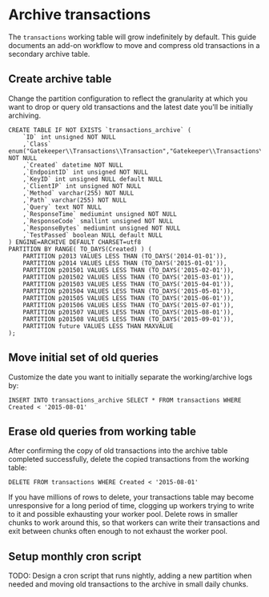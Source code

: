 # Archive transactions
The `transactions` working table will grow indefinitely by default. This guide documents
an add-on workflow to move and compress old transactions in a secondary archive table.

## Create archive table
Change the partition configuration to reflect the granularity at which you want to drop or query
old transactions and the latest date you'll be initially archiving.

```
CREATE TABLE IF NOT EXISTS `transactions_archive` (
	`ID` int unsigned NOT NULL
	,`Class` enum("Gatekeeper\\Transactions\\Transaction","Gatekeeper\\Transactions\\PingTransaction") NOT NULL
	,`Created` datetime NOT NULL
	,`EndpointID` int unsigned NOT NULL
	,`KeyID` int unsigned NULL default NULL
	,`ClientIP` int unsigned NOT NULL
	,`Method` varchar(255) NOT NULL
	,`Path` varchar(255) NOT NULL
	,`Query` text NOT NULL
	,`ResponseTime` mediumint unsigned NOT NULL
	,`ResponseCode` smallint unsigned NOT NULL
	,`ResponseBytes` mediumint unsigned NOT NULL
	,`TestPassed` boolean NULL default NULL
) ENGINE=ARCHIVE DEFAULT CHARSET=utf8
PARTITION BY RANGE( TO_DAYS(Created) ) (
	PARTITION p2013 VALUES LESS THAN (TO_DAYS('2014-01-01')),
	PARTITION p2014 VALUES LESS THAN (TO_DAYS('2015-01-01')),
	PARTITION p201501 VALUES LESS THAN (TO_DAYS('2015-02-01')),
	PARTITION p201502 VALUES LESS THAN (TO_DAYS('2015-03-01')),
	PARTITION p201503 VALUES LESS THAN (TO_DAYS('2015-04-01')),
	PARTITION p201504 VALUES LESS THAN (TO_DAYS('2015-05-01')),
	PARTITION p201505 VALUES LESS THAN (TO_DAYS('2015-06-01')),
	PARTITION p201506 VALUES LESS THAN (TO_DAYS('2015-07-01')),
	PARTITION p201507 VALUES LESS THAN (TO_DAYS('2015-08-01')),
	PARTITION p201508 VALUES LESS THAN (TO_DAYS('2015-09-01')),
	PARTITION future VALUES LESS THAN MAXVALUE
);
```

## Move initial set of old queries
Customize the date you want to initially separate the working/archive logs by:

```
INSERT INTO transactions_archive SELECT * FROM transactions WHERE Created < '2015-08-01'
```

## Erase old queries from working table
After confirming the copy of old transactions into the archive table completed successfully, delete
the copied transactions from the working table:

```
DELETE FROM transactions WHERE Created < '2015-08-01'
```

If you have millions of rows to delete, your transactions table may become unresponsive for a long period of
time, clogging up workers trying to write to it and possible exhausting your worker pool. Delete rows in smaller
chunks to work around this, so that workers can write their transactions and exit between chunks often enough
to not exhaust the worker pool.

## Setup monthly cron script
TODO: Design a cron script that runs nightly, adding a new partition when needed and moving old transactions to
the archive in small daily chunks.